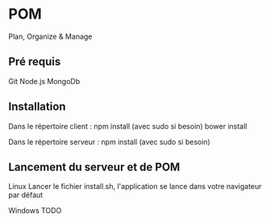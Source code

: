 # POM
Plan, Organize & Manage


## Pré requis

Git
Node.js
MongoDb

## Installation

Dans le répertoire client :
    npm install (avec sudo si besoin)
    bower install

Dans le répertoire serveur :
    npm install (avec sudo si besoin)

## Lancement du serveur et de POM

Linux
    Lancer le fichier install.sh, l'application se lance dans votre navigateur par défaut

Windows
    TODO
